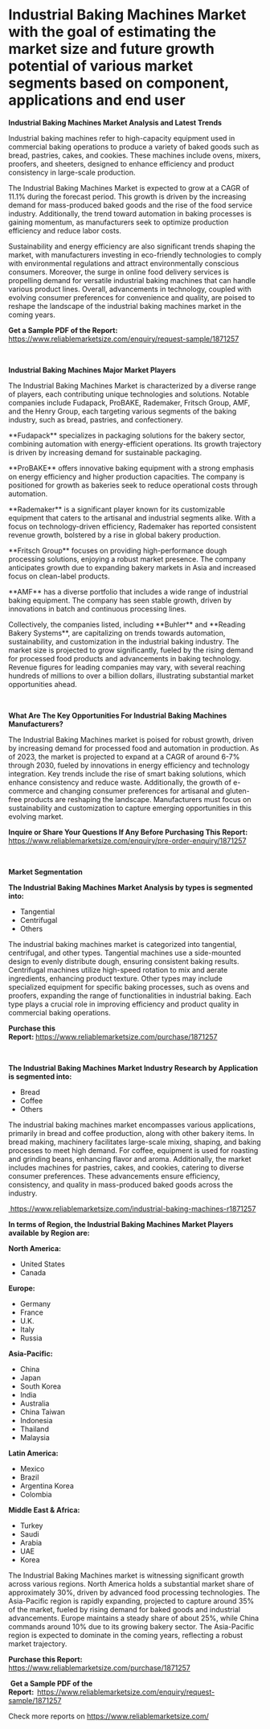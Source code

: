 <p><h1>Industrial Baking Machines Market with the goal of estimating the market size and future growth potential of various market segments based on component, applications and end user</h1></p><p><strong>Industrial Baking Machines Market Analysis and Latest Trends</strong></p>
<p><p>Industrial baking machines refer to high-capacity equipment used in commercial baking operations to produce a variety of baked goods such as bread, pastries, cakes, and cookies. These machines include ovens, mixers, proofers, and sheeters, designed to enhance efficiency and product consistency in large-scale production.</p><p>The Industrial Baking Machines Market is expected to grow at a CAGR of 11.1% during the forecast period. This growth is driven by the increasing demand for mass-produced baked goods and the rise of the food service industry. Additionally, the trend toward automation in baking processes is gaining momentum, as manufacturers seek to optimize production efficiency and reduce labor costs.</p><p>Sustainability and energy efficiency are also significant trends shaping the market, with manufacturers investing in eco-friendly technologies to comply with environmental regulations and attract environmentally conscious consumers. Moreover, the surge in online food delivery services is propelling demand for versatile industrial baking machines that can handle various product lines. Overall, advancements in technology, coupled with evolving consumer preferences for convenience and quality, are poised to reshape the landscape of the industrial baking machines market in the coming years.</p></p>
<p><strong>Get a Sample PDF of the Report:&nbsp;</strong> <a href="https://www.reliablemarketsize.com/enquiry/request-sample/1871257?utm_campaign=2462&utm_medium=2&utm_source=Github&utm_content=ia&utm_term=11042025&utm_id=industrial-baking-machines">https://www.reliablemarketsize.com/enquiry/request-sample/1871257</a></p>
<p>&nbsp;</p>
<p><strong>Industrial Baking Machines Major Market Players</strong></p>
<p><p>The Industrial Baking Machines Market is characterized by a diverse range of players, each contributing unique technologies and solutions. Notable companies include Fudapack, ProBAKE, Rademaker, Fritsch Group, AMF, and the Henry Group, each targeting various segments of the baking industry, such as bread, pastries, and confectionery.</p><p>**Fudapack** specializes in packaging solutions for the bakery sector, combining automation with energy-efficient operations. Its growth trajectory is driven by increasing demand for sustainable packaging. </p><p>**ProBAKE** offers innovative baking equipment with a strong emphasis on energy efficiency and higher production capacities. The company is positioned for growth as bakeries seek to reduce operational costs through automation.</p><p>**Rademaker** is a significant player known for its customizable equipment that caters to the artisanal and industrial segments alike. With a focus on technology-driven efficiency, Rademaker has reported consistent revenue growth, bolstered by a rise in global bakery production.</p><p>**Fritsch Group** focuses on providing high-performance dough processing solutions, enjoying a robust market presence. The company anticipates growth due to expanding bakery markets in Asia and increased focus on clean-label products.</p><p>**AMF** has a diverse portfolio that includes a wide range of industrial baking equipment. The company has seen stable growth, driven by innovations in batch and continuous processing lines.</p><p>Collectively, the companies listed, including **Buhler** and **Reading Bakery Systems**, are capitalizing on trends towards automation, sustainability, and customization in the industrial baking industry. The market size is projected to grow significantly, fueled by the rising demand for processed food products and advancements in baking technology. Revenue figures for leading companies may vary, with several reaching hundreds of millions to over a billion dollars, illustrating substantial market opportunities ahead.</p></p>
<p>&nbsp;</p>
<p><strong>What Are The Key Opportunities For Industrial Baking Machines Manufacturers?</strong></p>
<p><p>The Industrial Baking Machines market is poised for robust growth, driven by increasing demand for processed food and automation in production. As of 2023, the market is projected to expand at a CAGR of around 6-7% through 2030, fueled by innovations in energy efficiency and technology integration. Key trends include the rise of smart baking solutions, which enhance consistency and reduce waste. Additionally, the growth of e-commerce and changing consumer preferences for artisanal and gluten-free products are reshaping the landscape. Manufacturers must focus on sustainability and customization to capture emerging opportunities in this evolving market.</p></p>
<p><strong>Inquire or Share Your Questions If Any Before Purchasing This Report:</strong> <a href="https://www.reliablemarketsize.com/enquiry/pre-order-enquiry/1871257?utm_campaign=2462&utm_medium=2&utm_source=Github&utm_content=ia&utm_term=11042025&utm_id=industrial-baking-machines">https://www.reliablemarketsize.com/enquiry/pre-order-enquiry/1871257</a></p>
<p>&nbsp;</p>
<p><strong>Market Segmentation</strong></p>
<p><strong>The Industrial Baking Machines Market Analysis by types is segmented into:</strong></p>
<p><ul><li>Tangential</li><li>Centrifugal</li><li>Others</li></ul></p>
<p><p>The industrial baking machines market is categorized into tangential, centrifugal, and other types. Tangential machines use a side-mounted design to evenly distribute dough, ensuring consistent baking results. Centrifugal machines utilize high-speed rotation to mix and aerate ingredients, enhancing product texture. Other types may include specialized equipment for specific baking processes, such as ovens and proofers, expanding the range of functionalities in industrial baking. Each type plays a crucial role in improving efficiency and product quality in commercial baking operations.</p></p>
<p><strong>Purchase this Report:&nbsp;</strong><a href="https://www.reliablemarketsize.com/purchase/1871257?utm_campaign=2462&utm_medium=2&utm_source=Github&utm_content=ia&utm_term=11042025&utm_id=industrial-baking-machines">https://www.reliablemarketsize.com/purchase/1871257</a></p>
<p>&nbsp;</p>
<p><strong>The Industrial Baking Machines Market Industry Research by Application is segmented into:</strong></p>
<p><ul><li>Bread</li><li>Coffee</li><li>Others</li></ul></p>
<p><p>The industrial baking machines market encompasses various applications, primarily in bread and coffee production, along with other bakery items. In bread making, machinery facilitates large-scale mixing, shaping, and baking processes to meet high demand. For coffee, equipment is used for roasting and grinding beans, enhancing flavor and aroma. Additionally, the market includes machines for pastries, cakes, and cookies, catering to diverse consumer preferences. These advancements ensure efficiency, consistency, and quality in mass-produced baked goods across the industry.</p></p>
<p><a href="https://www.reliablemarketsize.com/industrial-baking-machines-r1871257?utm_campaign=2462&utm_medium=2&utm_source=Github&utm_content=ia&utm_term=11042025&utm_id=industrial-baking-machines">&nbsp;https://www.reliablemarketsize.com/industrial-baking-machines-r1871257</a></p>
<p><strong>In terms of Region, the Industrial Baking Machines Market Players available by Region are:</strong></p>
<p>
    <p> <strong> North America: </strong>
        <ul>
            <li>United States</li>
            <li>Canada</li>
        </ul>
        </p> 
    <p> <strong> Europe: </strong>
        <ul>
            <li>Germany</li>
            <li>France</li>
            <li>U.K.</li>
            <li>Italy</li>
            <li>Russia</li>
        </ul>
        </p> 
    <p> <strong> Asia-Pacific: </strong>
        <ul>
            <li>China</li>
            <li>Japan</li>
            <li>South Korea</li>
            <li>India</li>
            <li>Australia</li>
            <li>China Taiwan</li>
            <li>Indonesia</li>
            <li>Thailand</li>
            <li>Malaysia</li>
        </ul>
        </p> 
    <p> <strong> Latin America: </strong>
        <ul>
            <li>Mexico</li>
            <li>Brazil</li>
            <li>Argentina Korea</li>
            <li>Colombia</li>
        </ul>
        </p> 
    <p> <strong> Middle East & Africa: </strong>
        <ul>
            <li>Turkey</li>
            <li>Saudi</li>
            <li>Arabia</li>
            <li>UAE</li>
            <li>Korea</li>
        </ul>
    </p>
    </p>
<p><p>The Industrial Baking Machines market is witnessing significant growth across various regions. North America holds a substantial market share of approximately 30%, driven by advanced food processing technologies. The Asia-Pacific region is rapidly expanding, projected to capture around 35% of the market, fueled by rising demand for baked goods and industrial advancements. Europe maintains a steady share of about 25%, while China commands around 10% due to its growing bakery sector. The Asia-Pacific region is expected to dominate in the coming years, reflecting a robust market trajectory.</p></p>
<p><strong>Purchase this Report: </strong><a href="https://www.reliablemarketsize.com/purchase/1871257?utm_campaign=2462&utm_medium=2&utm_source=Github&utm_content=ia&utm_term=11042025&utm_id=industrial-baking-machines">https://www.reliablemarketsize.com/purchase/1871257</a></p>
<p>&nbsp;<strong>Get a Sample PDF of the Report:&nbsp;&nbsp;</strong><a href="https://www.reliablemarketsize.com/enquiry/request-sample/1871257?utm_campaign=2462&utm_medium=2&utm_source=Github&utm_content=ia&utm_term=11042025&utm_id=industrial-baking-machines">https://www.reliablemarketsize.com/enquiry/request-sample/1871257</a></p>
<p><strong></strong></p>
<p>Check more reports on <a href="https://www.reliablemarketsize.com/?utm_campaign=2462&utm_medium=2&utm_source=Github&utm_content=ia&utm_term=11042025&utm_id=industrial-baking-machines">https://www.reliablemarketsize.com/</a></p>